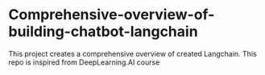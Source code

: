 # Comprehensive-overview-of-building-chatbot-langchain
This project creates a comprehensive overview of created Langchain. This repo is inspired from DeepLearning.AI course
